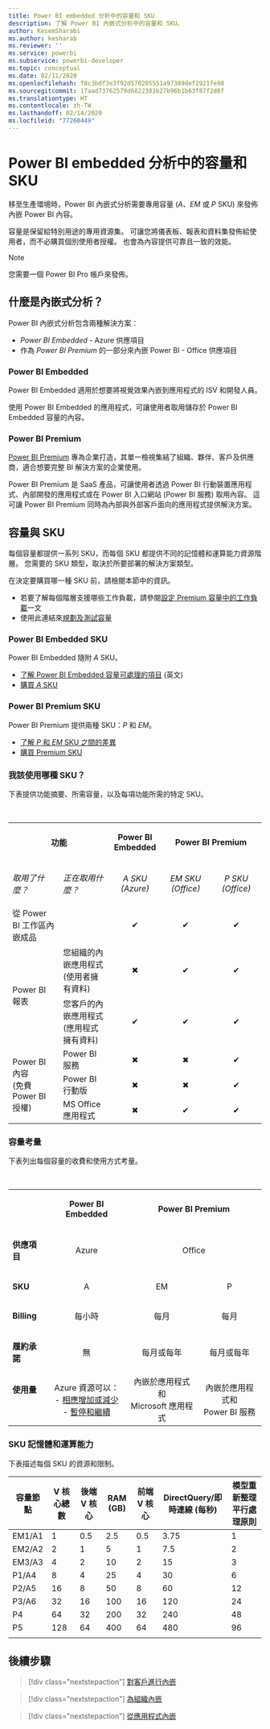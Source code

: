 ```yaml
---
title: Power BI embedded 分析中的容量和 SKU
description: 了解 Power BI 內嵌式分析中的容量和 SKU。
author: KesemSharabi
ms.author: kesharab
ms.reviewer: ''
ms.service: powerbi
ms.subservice: powerbi-developer
ms.topic: conceptual
ms.date: 02/11/2020
ms.openlocfilehash: f8c3bdf3e3f92d570205551a97389def2921fe98
ms.sourcegitcommit: 17aad73762579d6822383b27b96b1b63f87f2d6f
ms.translationtype: HT
ms.contentlocale: zh-TW
ms.lasthandoff: 02/14/2020
ms.locfileid: "77260449"
---
```

# <a name="capacity-and-skus-in-power-bi-embedded-analytics"></a>Power BI embedded 分析中的容量和 SKU

移至生產環境時，Power BI 內嵌式分析需要專用容量 (*A*、*EM* 或 *P* SKU) 來發佈內嵌 Power BI 內容。

容量是保留給特別用途的專用資源集。 可讓您將儀表板、報表和資料集發佈給使用者，而不必購買個別使用者授權。 也會為內容提供可靠且一致的效能。

>[!NOTE]
>您需要一個 Power BI Pro 帳戶來發佈。

## <a name="what-is-embedded-analytics"></a>什麼是內嵌式分析？

Power BI 內嵌式分析包含兩種解決方案：
* *Power BI Embedded* - Azure 供應項目
* 作為 *Power BI Premium* 的一部分來內嵌 Power BI - Office 供應項目

### <a name="power-bi-embedded"></a>Power BI Embedded

Power BI Embedded 適用於想要將視覺效果內嵌到應用程式的 ISV 和開發人員。

使用 Power BI Embedded 的應用程式，可讓使用者取用儲存於 Power BI Embedded 容量的內容。

### <a name="power-bi-premium"></a>Power BI Premium

[Power BI Premium](../service-premium-what-is.md) 專為企業打造，其單一檢視集結了組織、夥伴、客戶及供應商，適合想要完整 BI 解決方案的企業使用。

Power BI Premium 是 SaaS 產品，可讓使用者透過 Power BI 行動裝置應用程式、內部開發的應用程式或在 Power BI 入口網站 (Power BI 服務) 取用內容。 這可讓 Power BI Premium 同時為內部與外部客戶面向的應用程式提供解決方案。

## <a name="capacity-and-skus"></a>容量與 SKU

每個容量都提供一系列 SKU，而每個 SKU 都提供不同的記憶體和運算能力資源階層。 您需要的 SKU 類型，取決於所要部署的解決方案類型。

在決定要購買哪一種 SKU 前，請檢閱本節中的資訊。
* 若要了解每個階層支援哪些工作負載，請參閱[設定 Premium 容量中的工作負載](../service-admin-premium-workloads.md)一文
* 使用此連結來[規劃及測試容量](../service-premium-capacity-optimize.md#testing-approaches)

### <a name="power-bi-embedded-skus"></a>Power BI Embedded SKU

Power BI Embedded 隨附 *A* SKU。
* [了解 Power BI Embedded 容量可處理的項目](https://powerbi.microsoft.com/blog/power-bi-developer-community-june-july-update/#Capacity-Plan) (英文)
* [購買 *A* SKU](../service-admin-premium-purchase.md#purchase-a-skus-for-testing-and-other-scenarios)

### <a name="power-bi-premium-skus"></a>Power BI Premium SKU

Power BI Premium 提供兩種 SKU：*P* 和 *EM*。
* [了解 *P* 和 *EM* SKU 之間的差異](../service-premium-what-is.md#subscriptions-and-licensing)
* [購買 Premium SKU](../service-admin-premium-purchase.md)

### <a name="which-sku-should-i-use"></a>我該使用哪種 SKU？

下表提供功能摘要、所需容量，以及每項功能所需的特定 SKU。 

</br>
<table>
<col width="20%">
<col width="20%">
<col width="20%">
<col width="20%">
<col width="20%">
<tbody>
<tr>
<td style="text-align: center"; colspan="2"><p><b>功能</b></p></td>
<td style="text-align: center">
<p><b>Power BI Embedded</b></p>
</td>
<td style="text-align: center"; colspan="2">
<p><b>Power BI Premium</b></p>
</td>
</tr>
<tr>
<td><p><em>取用了什麼？</em><p></td>
<td><p><em>正在取用什麼？</em><p></td>
<td style="text-align: center"><p><em>A SKU</br>(Azure)</em></p></td>
<td style="text-align: center"><p><em>EM SKU</br>(Office)</em></p></td>
<td style="text-align: center"><p><em>P SKU</br>(Office)</em></p></td>
</tr>
<tr>
<td>從 Power BI 工作區內嵌成品</td>
<td>
</td>
<td style="text-align: center">✔</td>
<td style="text-align: center">✔</td>
<td style="text-align: center">✔</td>
</tr>
<tr>
<td rowspan="2">Power BI 報表</td>
<td>您組織的內嵌應用程式</br>(使用者擁有資料)</td>
<td style="text-align: center">✖</td>
<td style="text-align: center">✔</td>
<td style="text-align: center">✔</td>
</tr>
<tr>
<td>您客戶的內嵌應用程式</br>(應用程式擁有資料)</td>
<td style="text-align: center">✔</td>
<td style="text-align: center">✔</td>
<td style="text-align: center">✔</td>
</tr>
<tr>
<td rowspan="3">Power BI 內容<br>(免費 Power BI 授權)</td>
<td>Power BI 服務</td>
<td style="text-align: center">✖</td>
<td style="text-align: center">✖</td>
<td style="text-align: center">✔</td>
</tr>
<tr>
<td>Power BI 行動版</td>
<td style="text-align: center">✖</td>
<td style="text-align: center">✖</td>
<td style="text-align: center">✔</td>
</tr>
<tr>
<td>MS Office 應用程式</td>
<td style="text-align: center">✖</td>
<td style="text-align: center">✔</td>
<td style="text-align: center">✔</td>
</tr>
</tbody>
</table>

### <a name="capacity-considerations"></a>容量考量

下表列出每個容量的收費和使用方式考量。

</br>
<table>
<tbody>
<tr>
<td></td>
<td style="text-align: center;"><p><strong>Power BI Embedded</strong></p></td>
<td style="text-align: center;" colspan="2"><p><strong>Power BI Premium</strong></p></td>
</tr>
<tr>
<td><p><strong>供應項目</strong></p></td>
<td style="text-align: center;"><p>Azure</p></td>
<td style="text-align: center;" colspan="2"><p>Office</p></td>
</tr>
<tr>
<td><p><strong>SKU</strong></p></td>
<td style="text-align: center;"><p>A</p></td>
<td style="text-align: center;"><p>EM</p></td>
<td style="text-align: center;"><p>P</p></td>
</tr>
<tr>
<td><p><strong>Billing</strong></td>
<td style="text-align: center;">每小時</td>
<td style="text-align: center;">每月</td>
<td style="text-align: center;">每月</td>
</tr>
<tr>
<td><p><strong>履約承諾</strong></td>
<td style="text-align: center;">無</td>
<td style="text-align: center;">每月或每年</td>
<td style="text-align: center;">每月或每年</td>
</tr>
<tr>
<td valign="top"><p><strong>使用量</strong></td>
<td style="text-align: center;">Azure 資源可以：</br>- <a href="azure-pbie-scale-capacity.md">相應增加或減少</a></br>- <a href="azure-pbie-pause-start.md">暫停和繼續</a>
</td>
<td style="text-align: center;">內嵌於應用程式和</br> Microsoft 應用程式</td>
<td style="text-align: center;">內嵌於應用程式和</br> Power BI 服務</td>
</tr>
</tbody>
</table>

### <a name="sku-memory-and-computing-power"></a>SKU 記憶體和運算能力

下表描述每個 SKU 的資源和限制。

| 容量節點 | V 核心總數 | 後端 V 核心 | RAM (GB) | 前端 V 核心 | DirectQuery/即時連線 (每秒) | 模型重新整理平行處理原則 |
| --- | --- | --- | --- | --- | --- | --- |
| EM1/A1 | 1 | 0.5 | 2.5 | 0.5 | 3.75 | 1 |
| EM2/A2 | 2 | 1 | 5 | 1 | 7.5 | 2 |
| EM3/A3 | 4 | 2 | 10 | 2 | 15 | 3 |
| P1/A4 | 8 | 4 | 25 | 4 | 30 | 6 |
| P2/A5 | 16 | 8 | 50 | 8 | 60 | 12 |
| P3/A6 | 32 | 16 | 100 | 16 | 120 | 24 |
| P4 | 64 | 32 | 200 | 32 | 240 | 48 |
| P5 | 128 | 64 | 400 | 64 | 480 | 96 |
| | | | | | | |

## <a name="next-steps"></a>後續步驟

> [!div class="nextstepaction"]
>[對客戶進行內嵌](embed-sample-for-customers.md)

> [!div class="nextstepaction"]
>[為組織內嵌](embed-sample-for-your-organization.md)

> [!div class="nextstepaction"]
> [從應用程式內嵌](embed-from-apps.md)